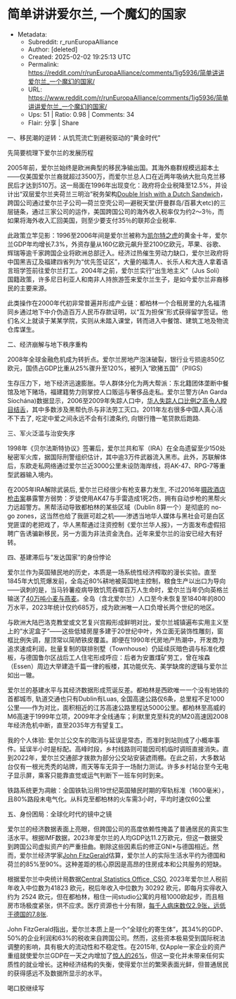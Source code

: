 # 简单讲讲爱尔兰, 一个魔幻的国家

- Metadata:
  - Subreddit: r_runEuropaAlliance
  - Author: [deleted]
  - Created: 2025-02-02 19:25:13 UTC
  - Permalink: https://reddit.com/r/runEuropaAlliance/comments/1ig5936/简单讲讲爱尔兰_一个魔幻的国家/
  - URL: https://www.reddit.com/r/runEuropaAlliance/comments/1ig5936/简单讲讲爱尔兰_一个魔幻的国家/
  - Ups: 51 | Ratio: 0.98 | Comments: 34
  - Flair: 分享 | Share


一、移民潮的逆转：从饥荒流亡到避税驱动的“黄金时代”

先简要梳理下爱尔兰的发展历程

2005年前，爱尔兰始终是欧洲典型的移民净输出国。其海外裔群规模远超本土——仅美国爱尔兰裔就超过3500万，而爱尔兰总人口在近两年吸纳大批乌克兰移民后才达到510万。这一局面在1996年出现变化：政府将企业税降至12.5%，并设计出“双层爱尔兰夹荷兰三明治”税务架构[Double
Irish with a Dutch
Sandwich](https://zh.wikipedia.org/wiki/%E5%8F%8C%E5%B1%82%E7%88%B1%E5%B0%94%E5%85%B0%E5%A4%B9%E8%8D%B7%E5%85%B0%E4%B8%89%E6%98%8E%E6%B2%BB)，跨国公司通过爱尔兰子公司—荷兰空壳公司—避税天堂(开曼群岛/百慕大etc)的三层链条，通过三家公司的运作，美国跨国公司的海外收入税率仅为约2～3％，而如果将海外收入汇回美国，则至少要支付35％的联邦企业税率.

此政策立竿见影：1996至2006年间是爱尔兰被称为[凯尔特之虎](https://en.wikipedia.org/wiki/Celtic_Tiger)的黄金十年，爱尔兰GDP年均增长7.3%，外资存量从160亿欧元飙升至2100亿欧元，苹果、谷歌、辉瑞等逾千家跨国企业将欧洲总部迁入。经济过热催生劳动力缺口，爱尔兰政府将中国黑吉辽及福建四省列为“优先签证区”，大量的福清人、长乐人和大连人拿着语言班学签前往爱尔兰打工。2004年之前，爱尔兰实行“出生地主义”（Jus
Soli）国籍政策，许多尼日利亚人和南非人持旅游签来爱尔兰生子，是如今爱尔兰非裔移民的主要来源。

此类操作在2000年代初非常普遍并形成产业链：都柏林一个合租房里的九名福清同乡通过地下中介伪造百万人民币存款证明，以“互为担保”形式获得留学签证。他们名义上就读于某某学院，实则从未踏入课堂，转而进入中餐馆、建筑工地及物流仓库谋生。

二、经济崩解与地下秩序重构

2008年全球金融危机成为转折点。爱尔兰房地产泡沫破裂，银行业亏损逾850亿欧元，国债占GDP比重从25%骤升至120%，被列入“欧猪五国”（PIIGS）

生存压力下，地下经济迅速膨胀。华人群体分化为两大帮派：东北籍团体垄断中餐馆及地下赌场，福建籍势力则掌控人口贩运与奢侈品走私。爱尔兰警方(An
Garda
Síochána)数据显示，2006至2009年失踪人口中，[华人失踪人口比例之高令人瞠目结舌](https://www.garda.ie/en/missing-persons/?pageNumber=5)，其中多数涉及黑帮仇杀与非法劳工灭口。2011年左右很多中国人真心活不下去了,
吃定中爱之间永远不会有引渡条约, 向银行撸一笔贷款后跑路.

三、军火泛滥与治安失序

1998年《贝尔法斯特协议》签署后，爱尔兰共和军（IRA）在全岛遗留至少150处秘密军火库，据国际刑警组织估计，其中逾3万件武器流入黑市。此外，苏联解体后，东欧走私网络通过爱尔兰近3000公里未设防海岸线，将AK-47、RPG-7等重型武器输入境内。

在2005年IRA解除武装后, 爱尔兰已经很少有枪支暴力发生,
不过2016年[摄政酒店枪击案](https://en.wikipedia.org/wiki/Killing_of_David_Byrne)暴露警方弱势：歹徒使用AK47与手雷造成1死2伤，拥有自动步枪的黑帮火力远超警方。黑帮活动导致都柏林的某些区域（Dublin
8算一个）是彻底的 no-go
zones，这当然也给了我匪可趁之机——渗透当地华人媒体与黑社会可是白区党匪谍的老把戏了，华人黑帮通过注资控制《爱尔兰华人报》，一方面发布虚假招聘广告诱骗新移民，另一方面为非法资金洗白。近年来爱尔兰的治安已经大有好转。

四、基建滞后与“发达国家”的身份悖论

爱尔兰作为英国殖民地的历史，本质是一场系统性经济榨取的漫长实验。直至1845年大饥荒爆发前，全岛近80%耕地被英国地主控制，粮食生产以出口为导向——讽刺的是，当马铃薯疫病导致饥荒吞噬百万人生命时，爱尔兰当年仍向英格兰输送了[40万吨小麦与燕麦](https://www.irishexaminer.com/opinion/columnists/arid-20228979.html)。全岛（含北爱尔兰）人口至今未恢复至1840年的800万水平，2023年统计仅约685万，成为欧洲唯一人口负增长两个世纪的地区。

与欧洲大陆巴洛克教堂或文艺复兴宫殿形成鲜明对比，爱尔兰城镇遍布实用主义至上的“水泥盒子”——这些低矮房屋多建于20世纪中叶，外立面无装饰性雕刻，窗框比例失调，屋顶常以简陋铁皮覆盖。即便在1990年代房地产热潮中，开发商为追求速成利润，批量复制的联排别墅（Townhouse）仍延续灰暗色调与标准化模板，与德国鲁尔区战后工人住宅形成呼应：后者为安置煤矿劳工，曾在埃森（Essen）周边大举建造千篇一律的板楼，其功能优先、美学缺席的逻辑与爱尔兰如出一辙。

爱尔兰的基建水平与其经济数据形成荒诞反差。都柏林是西欧唯一一个没有地铁的首都城市,
轨道交通也只有Dublin有Luas,
全国高速公路仅6条，总里程不足1000公里——作为对比，面积相近的江苏高速公路里程达5000公里。都柏林至高威的M6高速于1999年立项，2009年才全线通车；利默里克至科克的M20高速因2008年经济危机中断，直至2035年方有望复工。

我的个人体验:
爱尔兰公交车的取消与延误是常态，而准时到站则成了小概率事件。延误半小时是标配。高峰时段，乡村线路则可能因司机临时调班直接消失。直到2022年，爱尔兰交通部才拨款为部分公交站安装遮雨棚。在此之前，大多数站台仅有一根光秃秃的站牌，雨天等车无异于一场耐力测试。许多乡村站台至今无电子显示屏，乘客只能靠直觉或运气判断下一班车何时到来。

铁路系统更为凋敝：全国铁轨沿用19世纪英国殖民时期的窄轨标准（1600毫米），且80%路段未电气化。从科克至都柏林的火车需3小时，平均时速仅60公里

五、身份困局：全球化时代的镜中之镜

爱尔兰的经济数据表面上亮眼，但跨国公司的高度依赖性掩盖了普通居民的真实生活水平。根据IMF数据，2023年爱尔兰的人均GDP达11.2万欧元，但这一数据受到跨国公司虚拟资产的严重扭曲。剔除这些因素后的修正GNI\*与德国相近。然而，爱尔兰经济学家[John
FitzGerald](https://www.esri.ie/people/john-fitzgerald)估算，爱尔兰人的实际生活水平约为德国和荷兰的85%至90%。这种差距的核心原因是高昂的住房成本和公共服务的短缺。

根据爱尔兰中央统计局数据[Central Statistics Office,
CSO](https://www.cso.ie/en/releasesandpublications/ep/p-eaads/earningsanalysisusingadministrativedatasources2022/annualearnings/),
2023年爱尔兰人税前年收入中位数为41823 欧元，税后年收入中位数为 30292
欧元，即每月实得收入约为 2524
欧元，但在都柏林，租住一间studio公寓的月租1000欧起步，而且租房市场极度紧张，供不应求。医疗资源也十分有限，[每千人病床数仅2.9张，远低于德国的7.8张](https://data.worldbank.org/indicator/SH.MED.BEDS.ZS).

John
FitzGerald指出，爱尔兰本质上是一个“全球化的寄生体”，其34%的GDP、50%的企业利润和63%的税收来自跨国公司。然而，这些资本极易受到国际税法调整的影响，具有极大的流动性和不稳定性。在2015年,
仅Apple一家企业的资产重组就使爱尔兰GDP在一天之内增加了[惊人的26%](https://www.forbes.com/sites/timworstall/2016/09/08/absolutely-fascinating-apples-eu-tax-bill-explains-irelands-26-gdp-rise/)，但这一变化并未带来任何实质性的就业增长。这种经济结构的失衡，使得爱尔兰的繁荣表面光鲜，但普通居民的获得感远不及数据所显示的水平。

喝口胶继续写

